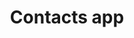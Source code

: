 ---
title: Contacts app
stack: React JS
image: project-contacts-app.png
sourceCode: https://gitlab.com/saad.shaikh/contacts-app/-/tree/master
projectLink: https://saad-shaikh-contacts-app.herokuapp.com/
description: This is an online contacts app
---